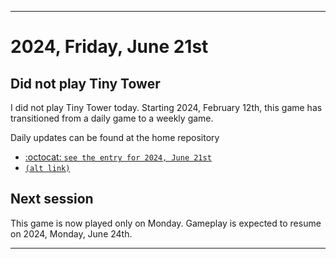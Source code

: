 
***

# 2024, Friday, June 21st

## Did not play Tiny Tower

<!-- TODO: For each weekly entry, make sure the date is correct. The day of the week should be modified in 4 places !-->

I did not play Tiny Tower today. Starting 2024, February 12th, this game has transitioned from a daily game to a weekly game.

Daily updates can be found at the home repository

- [:octocat: `see the entry for 2024, June 21st`](https://github.com/seanpm2001/SeansLifeArchive_Images_TinyTower/tree/master/tiny%20tower/2024/06_June/21/) 
- [`(alt link)`](/tiny%20tower/2024/06_June/21/)

## Next session

This game is now played only on Monday. Gameplay is expected to resume on 2024, Monday, June 24th.

***

